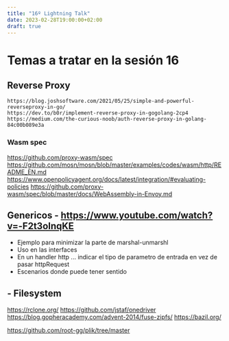 ```yaml
---
title: "16º Lightning Talk"
date: 2023-02-28T19:00:00+02:00
draft: true
---
```


# Temas a tratar en la sesión 16

## Reverse Proxy
    https://blog.joshsoftware.com/2021/05/25/simple-and-powerful-reverseproxy-in-go/
    https://dev.to/b0r/implement-reverse-proxy-in-gogolang-2cp4
    https://medium.com/the-curious-noob/auth-reverse-proxy-in-golang-84c00b089e3a

### Wasm spec
https://github.com/proxy-wasm/spec
https://github.com/mosn/mosn/blob/master/examples/codes/wasm/http/README_EN.md
https://www.openpolicyagent.org/docs/latest/integration/#evaluating-policies
https://github.com/proxy-wasm/spec/blob/master/docs/WebAssembly-in-Envoy.md

## Genericos - https://www.youtube.com/watch?v=-F2t3oInqKE
- Ejemplo para minimizar la parte de marshal-unmarshl
- Uso en las interfaces
- En un handler http ... indicar el tipo de parametro de entrada en vez de pasar httpRequest
- Escenarios donde puede tener sentido

## - Filesystem
https://rclone.org/
https://github.com/jstaf/onedriver
https://blog.gopheracademy.com/advent-2014/fuse-zipfs/
https://bazil.org/

https://github.com/root-gg/plik/tree/master
